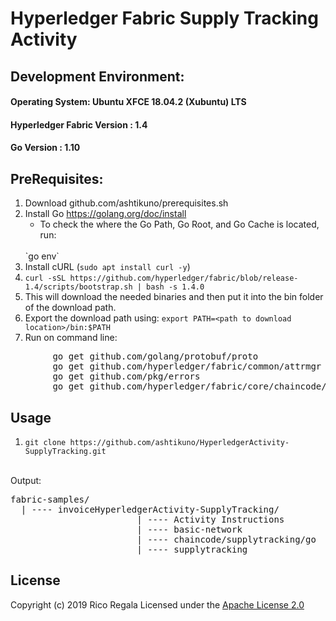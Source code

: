 # Hyperledger Fabric Supply Tracking Activity

## Development Environment:
#### Operating System: Ubuntu XFCE 18.04.2 (Xubuntu) LTS
#### Hyperledger Fabric Version : 1.4
#### Go Version : 1.10

## PreRequisites:
1. Download github.com/ashtikuno/prerequisites.sh
2. Install Go https://golang.org/doc/install
    <br/>
    * To check the where the Go Path, Go Root, and Go Cache is located, run:
    <br/>
    `go env`
3. Install cURL (`sudo apt install curl -y`)
4. `curl -sSL https://github.com/hyperledger/fabric/blob/release-1.4/scripts/bootstrap.sh | bash -s 1.4.0`
5. This will download the needed binaries and then put it into the bin folder of the download path.
6. Export the download path using: `export PATH=<path to download location>/bin:$PATH`
7. Run on command line:
<pre>
        go get github.com/golang/protobuf/proto
        go get github.com/hyperledger/fabric/common/attrmgr
        go get github.com/pkg/errors
        go get github.com/hyperledger/fabric/core/chaincode/lib/cid
</pre>

## Usage
1. `git clone https://github.com/ashtikuno/HyperledgerActivity-SupplyTracking.git`
<br/>
Output:
<pre>fabric-samples/
  | ---- invoiceHyperledgerActivity-SupplyTracking/
                        | ---- Activity Instructions
                        | ---- basic-network
                        | ---- chaincode/supplytracking/go
                        | ---- supplytracking
</pre>

## License

Copyright (c) 2019 Rico Regala
Licensed under the [Apache License 2.0](LICENSE)